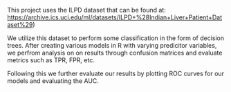 This project uses the ILPD dataset that can be found at: https://archive.ics.uci.edu/ml/datasets/ILPD+%28Indian+Liver+Patient+Dataset%29)

We utilize this dataset to perform some classification in the form of decision trees. After creating various models in R with varying predicitor variables, we perfrom analysis on on results through confusion matrices and evaluate metrics such as TPR, FPR, etc.

Following this we further evaluate our results by plotting ROC curves for our models and evaluating the AUC.